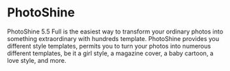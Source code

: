 # PhotoShine
PhotoShine 5.5 Full is the easiest way to transform your ordinary photos into something extraordinary with hundreds template. PhotoShine provides you different style templates, permits you to turn your photos into numerous different templates, be it a girl style, a magazine cover, a baby cartoon, a love style, and more.
